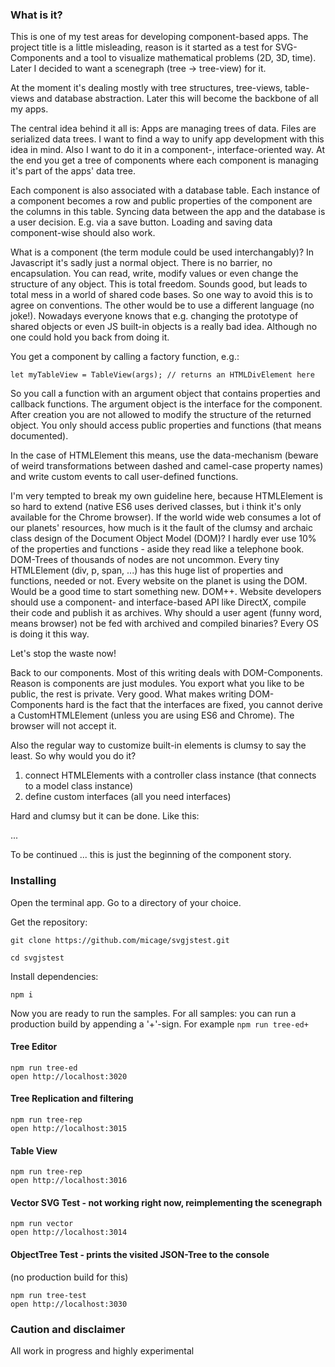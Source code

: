 ### What is it?
This is one of my test areas for developing component-based apps.
The project title is a little misleading, reason is it started as a test for
SVG-Components and a tool to visualize mathematical problems (2D, 3D, time).
Later I decided to want a scenegraph (tree -> tree-view) for it.

At the moment it's dealing mostly with tree structures,
tree-views, table-views and database abstraction. Later this will become the backbone of all my apps.

The central idea behind it all is: Apps are managing trees of data.
Files are serialized data trees.
I want to find a way to unify app development with this idea in mind.
Also I want to do it in a component-, interface-oriented way.
At the end you get a tree of components where each component is managing it's part of the apps' data tree.

Each component is also associated with a database table. Each instance of a component becomes a row and public properties of the component are the columns in this table. Syncing data between the app and the database is a user decision.
E.g. via a save button. Loading and saving data component-wise should also work.

What is a component (the term module could be used interchangably)?
In Javascript it's sadly just a normal object. There is no barrier, no encapsulation. You can read, write, modify values 
or even change the structure of any object. This is total freedom. Sounds good, but leads to total mess in a world of 
shared code bases. So one way to avoid this is to agree on conventions.
The other would be to use a different language (no joke!). Nowadays everyone knows that e.g. changing the prototype of 
shared objects or even JS built-in objects is a really bad idea. Although no one could hold you back from doing it.

You get a component by calling a factory function, e.g.:
```
let myTableView = TableView(args); // returns an HTMLDivElement here
```
So you call a function with an argument object that contains properties and callback functions.
The argument object is the interface for the component. After creation you are not allowed
to modify the structure of the returned object. You only should access public
properties and functions (that means documented).

In the case of HTMLElement this means, use the data-mechanism (beware of weird transformations between dashed  and camel-case property names) and write custom events to call user-defined functions. 

I'm very tempted to break my own guideline here, because HTMLElement is so hard to extend (native ES6 uses derived classes, but i think it's only available for the Chrome browser). If the world wide web consumes a lot of our planets' resources, how much is it the fault of the clumsy and archaic class design of the Document Object Model (DOM)? I hardly ever use 10% of the properties and functions - aside they read like a telephone book. DOM-Trees of thousands of nodes are not uncommon. Every tiny HTMLElement (div, p, span, ...) has this huge list of properties and functions, needed or not. Every website on the planet is using the DOM. Would be a good time to start something new. DOM++. Website developers should use a component- and interface-based API like DirectX, compile their code and publish it as archives. Why should a user agent (funny word, means browser) not be fed with archived and compiled binaries? Every OS is doing it this way.

Let's stop the waste now!

Back to our components. Most of this writing deals with DOM-Components. Reason is components are just modules. You export what you like to be public, the rest is private. Very good. What makes writing DOM-Components hard is the fact that the interfaces are fixed, you cannot derive a CustomHTMLElement (unless you are using ES6 and Chrome). The browser will not accept it.

Also the regular way to customize built-in elements is clumsy to say the least. So why would you do it?
1. connect HTMLElements with a controller class instance (that connects to a model class instance)
2. define custom interfaces (all you need interfaces)

Hard and clumsy but it can be done. Like this: 

...

To be continued ... this is just the beginning of the component story.

### Installing
Open the terminal app. Go to a directory of your choice.

Get the repository:
```
git clone https://github.com/micage/svgjstest.git

cd svgjstest
```
Install dependencies:
```
npm i
```

Now you are ready to run the samples. For all samples: you can run a production build by appending a '+'-sign.
For example ```npm run tree-ed+```

#### Tree Editor
```
npm run tree-ed
open http://localhost:3020
```

#### Tree Replication and filtering
```
npm run tree-rep
open http://localhost:3015
```

#### Table View
```
npm run tree-rep
open http://localhost:3016
```

#### Vector SVG Test - not working right now, reimplementing the scenegraph
```
npm run vector
open http://localhost:3014
```

#### ObjectTree Test - prints the visited JSON-Tree to the console
(no production build for this)
```
npm run tree-test
open http://localhost:3030
```



### Caution and disclaimer
All work in progress and highly experimental
